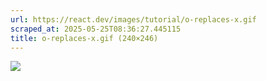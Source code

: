 ```yaml
---
url: https://react.dev/images/tutorial/o-replaces-x.gif
scraped_at: 2025-05-25T08:36:27.445115
title: o-replaces-x.gif (240×246)
---
```


![](https://react.dev/images/tutorial/o-replaces-x.gif)

